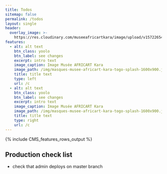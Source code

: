 ```yaml
---
title: Todos
sitemap: false
permalink: /todos
layout: single
header:
  overlay_image: >-
    https://res.cloudinary.com/museeafricartkara/image/upload/v1572265458/IMG_20190617_112612_lsvl7b.jpg
features:
  - alt: alt text
    btn_class: yoolo
    btn_label: see changes
    excerpt: intro text
    image_caption: Image Musée AFRICART Kara
    image_path: /img/masques-musee-africart-kara-togo-splash-1600x900.jpg
    title: title text
    type: left
    url: /c
  - alt: alt text
    btn_class: yoolo
    btn_label: see changes
    excerpt: intro text
    image_caption: Image Musée AFRICART Kara
    image_path: /img/masques-musee-africart-kara-togo-splash-1600x900.jpg
    title: title text
    type: right
    url: /c
---
```


{% include CMS_features_rows_output %}

## Production check list

  - check that admin deploys on master branch
